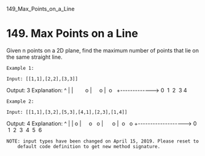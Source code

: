 149_Max_Points_on_a_Line
# 149. Max Points on a Line

Given n points on a 2D plane, find the maximum number of points that lie on the same
        straight line.

    Example 1:

    Input: [[1,1],[2,2],[3,3]]
Output: 3
Explanation:
^
|
|        o
|     o
|  o  
+------------->
0  1  2  3  4

    Example 2:

    Input: [[1,1],[3,2],[5,3],[4,1],[2,3],[1,4]]
Output: 4
Explanation:
^
|
|  o
|     o        o
|        o
|  o        o
+------------------->
0  1  2  3  4  5  6

    NOTE: input types have been changed on April 15, 2019. Please reset to
        default code definition to get new method signature.